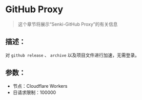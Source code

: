 # GitHub Proxy

> 这个章节将展示“Senki-GitHub Proxy”的有关信息

## 描述：

对 `github release` 、 `archive` 以及项目文件进行加速，无需登录。

## 参数：

* 节点：Cloudflare Workers
* 日请求限制：100000

